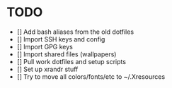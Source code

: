 # TODO

- [] Add bash aliases from the old dotfiles
- [] Import SSH keys and config
- [] Import GPG keys
- [] Import shared files (wallpapers)
- [] Pull work dotfiles and setup scripts
- [] Set up xrandr stuff
- [] Try to move all colors/fonts/etc to ~/.Xresources
